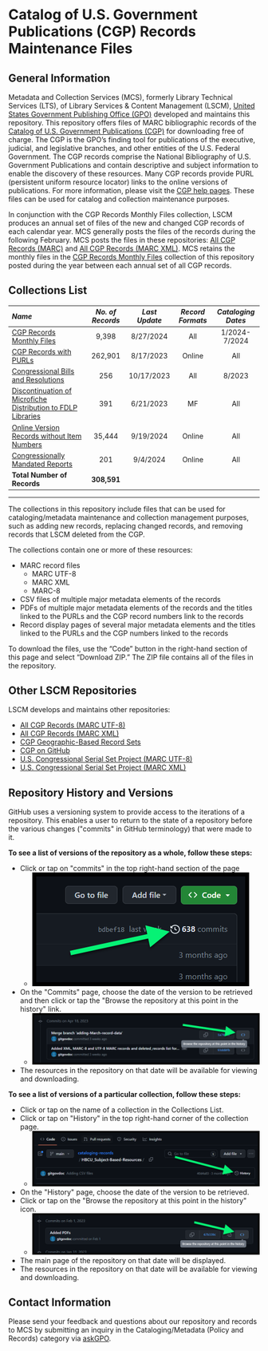 # Catalog of U.S. Government Publications (CGP) Records Maintenance Files

## General Information

Metadata and Collection Services (MCS), formerly Library Technical Services (LTS), of Library Services & Content Management (LSCM), [United States Government Publishing Office (GPO)](https://www.gpo.gov) developed and maintains this repository. This repository offers files of MARC bibliographic records of the [Catalog of U.S. Government Publications (CGP)](https://catalog.gpo.gov/F) for downloading free of charge. The CGP is the GPO’s finding tool for publications of the executive, judicial, and legislative branches, and other entities of the U.S. Federal Government. The CGP records comprise the National Bibliography of U.S. Government Publications and contain descriptive and subject information to enable the discovery of these resources. Many CGP records provide PURL (persistent uniform resource locator) links to the online versions of publications. For more information, please visit the [CGP help pages](https://catalog.gpo.gov/cgphelp/en/help.html). These files can be used for catalog and collection maintenance purposes.

In conjunction with the CGP Records Monthly Files collection, LSCM produces an annual set of files of the new and changed CGP records of each calendar year. MCS generally posts the files of the records during the following February. MCS posts the files in these repositories: [All CGP Records (MARC)](https://github.com/usgpo/cataloging-records-all-cgp-utf8) and [All CGP Records (MARC XML)](https://github.com/usgpo/cataloging-records-all-cgp-marcxml). MCS retains the monthly files in the [CGP Records Monthly Files](https://github.com/usgpo/cataloging-records-CGP-maintenance-files/tree/main/CGP_Records_Monthly_Files) collection of this repository posted during the year between each annual set of all CGP records.

## Collections List

| *Name*       | *No. of Records*       | *Last Update*       | *Record Formats*       | *Cataloging Dates*
:-----------------|:-----------------:|:-----------------:|:-----------------:|:-----------------:
| [CGP Records Monthly Files](https://github.com/usgpo/cataloging-records-CGP-maintenance-files/tree/main/CGP_Records_Monthly_Files) | 9,398 | 8/27/2024 | All | 1/2024-7/2024
| [CGP Records with PURLs](https://github.com/usgpo/cataloging-records-CGP-maintenance-files/tree/main/CGP_Records_with_PURLs) | 262,901 | 8/17/2023 | Online | All
| [Congressional Bills and Resolutions](https://github.com/usgpo/cataloging-records-CGP-maintenance-files/tree/main/Bills_and_Resolutions) | 256 | 10/17/2023 | All | 8/2023
| [Discontinuation of Microfiche Distribution to FDLP Libraries](https://github.com/usgpo/cataloging-records-CGP-maintenance-files/tree/main/Discontinuation_of_Microfiche_Distribution_to_FDLP_Libraries) | 391 | 6/21/2023 | MF | All
| [Online Version Records without Item Numbers](https://github.com/usgpo/cataloging-records-CGP-maintenance-files/tree/main/Online_version_records_without_item_numbers) | 35,444 | 9/19/2024 | Online | All
| [Congressionally Mandated Reports](https://github.com/usgpo/cataloging-records-CGP-maintenance-files/tree/main/Congressionally_Mandated_Reports) | 201 | 9/4/2024 | Online | All
| **Total Number of Records** | **308,591**
------------

The collections in this repository include files that can be used for cataloging/metadata maintenance and collection management purposes, such as adding new records, replacing changed records, and removing records that LSCM deleted from the CGP.

The collections contain one or more of these resources:

- MARC record files
  - MARC UTF-8
  - MARC XML
  - MARC-8
- CSV files of multiple major metadata elements of the records
- PDFs of multiple major metadata elements of the records and the titles linked to the PURLs and the CGP record numbers link to the records
- Record display pages of several major metadata elements and the titles linked to the PURLs and the CGP numbers linked to the records

To download the files, use the “Code” button in the right-hand section of this page and select “Download ZIP.” The ZIP file contains all of the files in the repository.

## Other LSCM Repositories

LSCM develops and maintains other repositories:

- [All CGP Records (MARC UTF-8)](https://github.com/usgpo/cataloging-records-all-cgp-utf8)
- [All CGP Records (MARC XML)](https://github.com/usgpo/cataloging-records-all-cgp-marcxml)
- [CGP Geographic-Based Record Sets](https://github.com/usgpo/cataloging-records-geographic-based)
- [CGP on GitHub](https://github.com/usgpo/cataloging-records)
- [U.S. Congressional Serial Set Project (MARC UTF-8)](https://github.com/usgpo/cataloging-records-serial-set-utf8)
- [U.S. Congressional Serial Set Project (MARC XML)](https://github.com/usgpo/cataloging-records-serial-set-marcxml)

## Repository History and Versions

GitHub uses a versioning system to provide access to the iterations of a repository. This enables a user to return to the state of a repository before the various changes ("commits" in GitHub terminology) that were made to it.

**To see a list of versions of the repository as a whole, follow these steps:**

- Click or tap on "commits" in the top right-hand section of the page
  - ![Image shows pointer to 'commits' link in upper right-hand of main file list](images/commit_history_link.png)
- On the "Commits" page, choose the date of the version to be retrieved and then click or tap the "Browse the repository at this point in the history" link.
  - ![Image shows pointer to "Browse the repository at this point in the history" link](images/browse_history_link.png)
- The resources in the repository on that date will be available for viewing  and downloading.

**To see a list of versions of a particular collection, follow these steps:**

- Click or tap on the name of a collection in the Collections List.
- Click or tap on "History" in the top right-hand corner of the collection page.
  - ![Image shows the "History" link on ](images/collections_history_link.png)
- On the "History" page, choose the date of the version to be retrieved.
- Click or tap on the "Browse the repository at this point in the history" icon.
  - ![Image shows pointer to "Browse the repository at this point in the history" link](images/browse_historical_collections.png)
- The main page of the repository on that date will be displayed.
- The resources in the repository on that date will be available for viewing and downloading.


## Contact Information

Please send your feedback and questions about our repository and records to MCS by submitting an inquiry in the Cataloging/Metadata (Policy and Records) category via [askGPO](https://ask.gpo.gov/s/).
